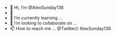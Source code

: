 - 👋 Hi, I’m @AlexSunday136
- 👀
- 🌱 I’m currently learning ...
- 💞️ I’m looking to collaborate on ...
- 📫 How to reach me ...  @Twitter// AlexSunday136

<!---
AlexSunday136/AlexSunday136 is a ✨ special ✨ repository because its `README.md` (this file) appears on your GitHub profile.
You can click the Preview link to take a look at your changes.
--->
